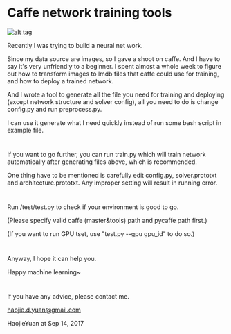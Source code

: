 
# Caffe network training tools
[![alt tag](https://travis-ci.org/HaojieYuan/Caffe_network_training.svg?branch=master)](https://travis-ci.org/HaojieYuan/Caffe_model_analyzer)

Recently I was trying to build a neural net work.

Since my data source are images, so I gave a shoot on caffe. And I have to say it's very unfriendly to a beginner. I spent almost a whole week to figure out how to transform images
to lmdb files that caffe could use for training, and how to deploy a trained network.

And I wrote a tool to generate all the file you need for training and deploying (except network structure and solver config), all you need to do is change config.py and run preprocess.py.

I can use it generate what I need quickly instead of run some bash script in example file.

#      

If you want to go further, you can run train.py which will train network automatically after generating files above, which is recommended.

One thing have to be mentioned is carefully edit config.py, solver.prototxt and architecture.prototxt. Any improper setting will result in running error.

#    

Run  /test/test.py  to check if your environment is good to go.

(Please specify valid caffe (master&tools) path and pycaffe path first.)

(If you want to run GPU tset, use "test.py --gpu gpu_id" to do so.)
#     

Anyway, I hope it can help you.

Happy machine learning~

#  

If you have any advice, please contact me.

haojie.d.yuan@gmail.com

HaojieYuan at Sep 14, 2017
